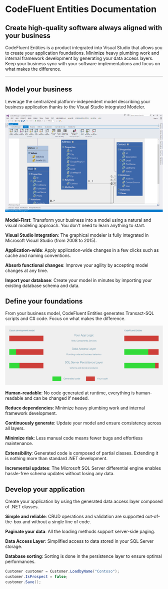 CodeFluent Entities Documentation
===================
 
Create high-quality software always aligned with your business
----------------------------------
CodeFluent Entities is a product integrated into Visual Studio that allows you to create your application foundations. Minimize heavy plumbing work and internal framework development by generating your data access layers. Keep your business sync with your software implementations and focus on what makes the difference.

----------


Model your business
-------------
Leverage the centralized platform-independent model describing your business application thanks to the Visual Studio integrated Modeler.

![Model your business](/img/readme/model-your-business.png)

**Model-First**: Transform your business into a model using a natural and visual modeling approach. You don't need to learn anything to start.

**Visual Studio Integration**: The graphical modeler is fully integrated in Microsoft Visual Studio (from 2008 to 2015).

**Application-wide**: Apply application-wide changes in a few clicks such as cache and naming conventions.

**Absorb functional changes**: Improve your agility by accepting model changes at any time.

**Import your database**: Create your model in minutes by importing your existing database schema and data.

Define your foundations
-------------
From your business model, CodeFluent Entities generates Transact-SQL scripts and C# code. Focus on what makes the difference.

![Define your foundations](/img/readme/define-your-foundations.png)

**Human-readable**: No code generated at runtime, everything is human-readable and can be changed if needed.

**Reduce dependencies**: Minimize heavy plumbing work and internal framework development.

**Continuously generate**: Update your model and ensure consistency across all layers.

**Minimize risk**: Less manual code means fewer bugs and effortless maintenance.

**Extensibility**: Generated code is composed of partial classes. Extending it is nothing more than standard .NET development.

**Incremental updates**: The Microsoft SQL Server differential engine enables hassle-free schema updates without losing any data.

Develop your application
-------------
Create your application by using the generated data access layer composed of .NET classes.

**Simple and reliable**: CRUD operations and validation are supported out-of-the-box and without a single line of code.

**Paginate your data**: All the loading methods support server-side paging.

**Data Access Layer**: Simplified access to data stored in your SQL Server storage.

**Database sorting**: Sorting is done in the persistence layer to ensure optimal performances.

```csharp
Customer customer = Customer.LoadbyName("Contoso");
customer.IsProspect = false;
customer.Save();
```
